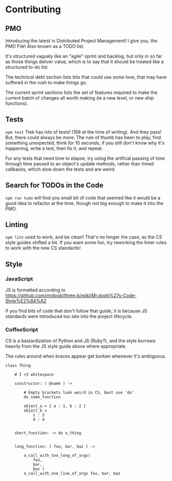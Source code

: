 
# Contributing
## PMO
Introducing the latest in Distributed Project Management! I give you, the PMO File! Also known as a TODO list.

It's structured vaguely like an "agile" sprint and backlog, but only in so far as those things deliver value, which is to say that it should be treated like a structured to-do list. 

The technical debt section lists bits that could use some love, that may have suffered in the rush to make things go.

The current sprint sections lists the set of features required to make the current batch of changes all worth making (ie a new level, or new ship functions).

## Tests
`npm test` Trek has lots of tests! (168 at the time of writing). And they pass! But, there could always be more. The rule of thumb has been to play, find something unexpected, think for 10 seconds, if you still don't know why it's happening, write a test, then fix it, and repeat.

For any tests that need time to elapse, try using the artifcial passing of time through time passed to an object's update methods, rather than timed callbacks, which slow down the tests and are weird.

## Search for TODOs in the Code
`npm run todo` will find you small bit of code that seemed like it would be a good idea to refactor at the time, though not big enough to make it into the PMO.

## Linting
`npm lint` used to work, and be clean! That's no longer the case, as the CS style guides shifted a bit. If you want some fun, try reworking the linter rules to work with the new CS standards!

## Style
### JavaScript
JS is formatted according to https://github.com/mrdoob/three.js/wiki/Mr.doob%27s-Code-Style%E2%84%A2

If you find bits of code that don't follow that guide, it is because JS standards were introduced too late into the project lifecycle.

### CoffeeScript
CS is a bastardization of Python and JS (Ruby?), and the style borrows heavily from the JS style guide above where appropriate.

The rules around when braces appear get borken whenever it's ambiguous.

```
class Thing

    # I <3 whitespace

    constructor: ( @name ) ->

        # Empty brackets look weird in CS, best use 'do'
        do some_function

        object_a = { a : 1, b : 2 }
        object_b = 
            c : 3
            d : 4


    short_function: -> do a_thing


    long_function: ( foo, bar, baz ) ->

        a_call_with_too_long_of_args(
            foo,
            bar,
            baz )
        a_call_with_one_line_of_args foo, bar, baz

```